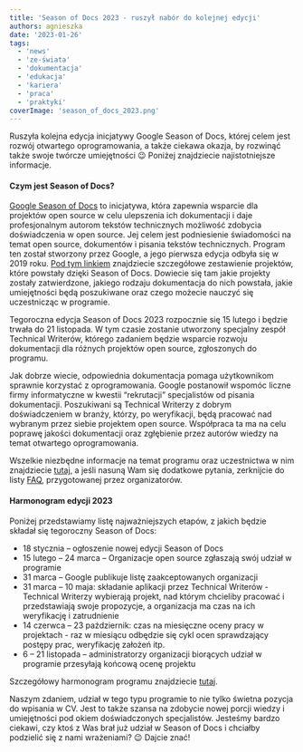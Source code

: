 ```yaml
---
title: 'Season of Docs 2023 - ruszył nabór do kolejnej edycji'
authors: agnieszka
date: '2023-01-26'
tags:
  - 'news'
  - 'ze-świata'
  - 'dokumentacja'
  - 'edukacja'
  - 'kariera'
  - 'praca'
  - 'praktyki'
coverImage: 'season_of_docs_2023.png'
---
```


Ruszyła kolejna edycja inicjatywy Google Season of Docs, której celem jest
rozwój otwartego oprogramowania, a także ciekawa okazja, by rozwinąć także swoje
twórcze umiejętności 😉 Poniżej znajdziecie najistotniejsze informacje.

<!--truncate-->

#### Czym jest Season of Docs?

[Google Season of Docs](https://developers.google.com/season-of-docs) to
inicjatywa, która zapewnia wsparcie dla projektów open source w celu ulepszenia
ich dokumentacji i daje profesjonalnym autorom tekstów technicznych możliwość
zdobycia doświadczenia w open source. Jej celem jest podniesienie świadomości na
temat open source, dokumentów i pisania tekstów technicznych. Program ten został
stworzony przez Google, a jego pierwsza edycja odbyła się w 2019 roku.
[Pod tym linkiem](https://developers.google.com/season-of-docs/docs/2022/participants)
znajdziecie szczegółowe zestawienie projektów, które powstały dzięki Season of
Docs. Dowiecie się tam jakie projekty zostały zatwierdzone, jakiego rodzaju
dokumentacja do nich powstała, jakie umiejętności będą poszukiwane oraz czego
możecie nauczyć się uczestnicząc w programie.

Tegoroczna edycja Season of Docs 2023 rozpocznie się 15 lutego i będzie trwała
do 21 listopada. W tym czasie zostanie utworzony specjalny zespół Technical
Writerów, którego zadaniem będzie wsparcie rozwoju dokumentacji dla różnych
projektów open source, zgłoszonych do programu.

Jak dobrze wiecie, odpowiednia dokumentacja pomaga użytkownikom sprawnie
korzystać z oprogramowania. Google postanowił wspomóc liczne firmy informatyczne
w kwestii “rekrutacji” specjalistów od pisania dokumentacji. Poszukiwani są
Technical Writerzy z dobrym doświadczeniem w branży, którzy, po weryfikacji,
będą pracować nad wybranym przez siebie projektem open source. Współpraca ta ma
na celu poprawę jakości dokumentacji oraz zgłębienie przez autorów wiedzy na
temat otwartego oprogramowania.

Wszelkie niezbędne informacje na temat programu oraz uczestnictwa w nim
znajdziecie
[tutaj](https://developers.google.com/season-of-docs/docs/tech-writer-guide), a
jeśli nasuną Wam się dodatkowe pytania, zerknijcie do listy
[FAQ](https://developers.google.com/season-of-docs/docs/faq), przygotowanej
przez organizatorów.

#### Harmonogram edycji 2023

Poniżej przedstawiamy listę najważniejszych etapów, z jakich będzie składał się
tegoroczny Season of Docs:

- 18 stycznia – ogłoszenie nowej edycji Season of Docs
- 15 lutego – 24 marca – Organizacje open source zgłaszają swój udział w
  programie
- 31 marca – Google publikuje listę zaakceptowanych organizacji
- 31 marca – 10 maja: składanie aplikacji przez Technical Writerów - Technical
  Writerzy wybierają projekt, nad którym chcieliby pracować i przedstawiają
  swoje propozycje, a organizacja ma czas na ich weryfikację i zatrudnienie
- 14 czerwca – 23 październik: czas na miesięczne oceny pracy w projektach - raz
  w miesiącu odbędzie się cykl ocen sprawdzający postępy prac, weryfikację
  założeń itp.
- 6 – 21 listopada – administratorzy organizacji biorących udział w programie
  przesyłają końcową ocenę projektu

Szczegółowy harmonogram programu znajdziecie
[tutaj](https://developers.google.com/season-of-docs/docs/timeline).

Naszym zdaniem, udział w tego typu programie to nie tylko świetna pozycja do
wpisania w CV. Jest to także szansa na zdobycie nowej porcji wiedzy i
umiejętności pod okiem doświadczonych specjalistów. Jesteśmy bardzo ciekawi, czy
ktoś z Was brał już udział w Season of Docs i chciałby podzielić się z nami
wrażeniami? 😉 Dajcie znać!
